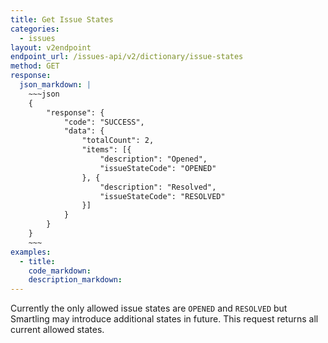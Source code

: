 ```yaml
---
title: Get Issue States
categories:
  - issues
layout: v2endpoint
endpoint_url: /issues-api/v2/dictionary/issue-states
method: GET
response:
  json_markdown: |
    ~~~json
    {
        "response": {
            "code": "SUCCESS",
            "data": {
                "totalCount": 2,
                "items": [{
                    "description": "Opened",
                    "issueStateCode": "OPENED"
                }, {
                    "description": "Resolved",
                    "issueStateCode": "RESOLVED"
                }]
            }
        }
    }
    ~~~
examples:
  - title:
    code_markdown:
    description_markdown:
---
```


Currently the only allowed issue states are `OPENED` and `RESOLVED` but Smartling may introduce additional states in future. This request returns all current allowed states.